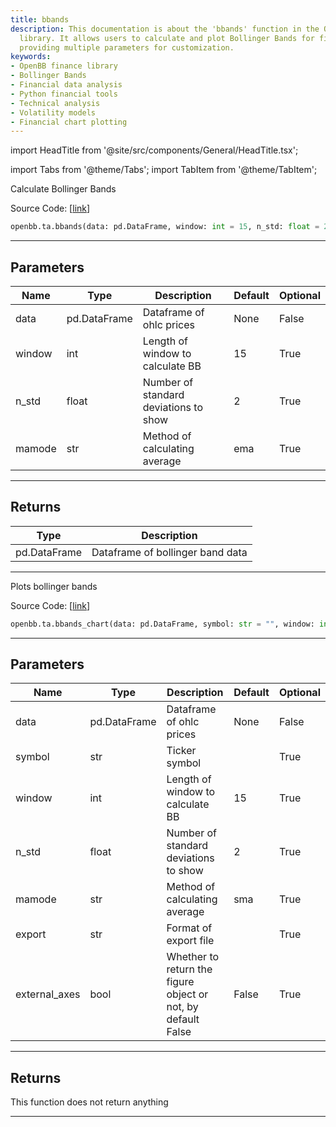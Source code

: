 ```yaml
---
title: bbands
description: This documentation is about the 'bbands' function in the OpenBB finance
  library. It allows users to calculate and plot Bollinger Bands for financial data,
  providing multiple parameters for customization.
keywords:
- OpenBB finance library
- Bollinger Bands
- Financial data analysis
- Python financial tools
- Technical analysis
- Volatility models
- Financial chart plotting
---
```


import HeadTitle from '@site/src/components/General/HeadTitle.tsx';

<HeadTitle title="ta.bbands - Reference | OpenBB SDK Docs" />

import Tabs from '@theme/Tabs';
import TabItem from '@theme/TabItem';

<Tabs>
<TabItem value="model" label="Model" default>

Calculate Bollinger Bands

Source Code: [[link](https://github.com/OpenBB-finance/OpenBBTerminal/tree/main/openbb_terminal/common/technical_analysis/volatility_model.py#L31)]

```python wordwrap
openbb.ta.bbands(data: pd.DataFrame, window: int = 15, n_std: float = 2, mamode: str = "ema")
```

---

## Parameters

| Name | Type | Description | Default | Optional |
| ---- | ---- | ----------- | ------- | -------- |
| data | pd.DataFrame | Dataframe of ohlc prices | None | False |
| window | int | Length of window to calculate BB | 15 | True |
| n_std | float | Number of standard deviations to show | 2 | True |
| mamode | str | Method of calculating average | ema | True |


---

## Returns

| Type | Description |
| ---- | ----------- |
| pd.DataFrame | Dataframe of bollinger band data |
---



</TabItem>
<TabItem value="view" label="Chart">

Plots bollinger bands

Source Code: [[link](https://github.com/OpenBB-finance/OpenBBTerminal/tree/main/openbb_terminal/common/technical_analysis/volatility_view.py#L24)]

```python wordwrap
openbb.ta.bbands_chart(data: pd.DataFrame, symbol: str = "", window: int = 15, n_std: float = 2, mamode: str = "sma", export: str = "", sheet_name: Optional[str] = None, external_axes: bool = False)
```

---

## Parameters

| Name | Type | Description | Default | Optional |
| ---- | ---- | ----------- | ------- | -------- |
| data | pd.DataFrame | Dataframe of ohlc prices | None | False |
| symbol | str | Ticker symbol |  | True |
| window | int | Length of window to calculate BB | 15 | True |
| n_std | float | Number of standard deviations to show | 2 | True |
| mamode | str | Method of calculating average | sma | True |
| export | str | Format of export file |  | True |
| external_axes | bool | Whether to return the figure object or not, by default False | False | True |


---

## Returns

This function does not return anything

---



</TabItem>
</Tabs>
